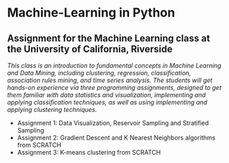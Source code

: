 # Machine-Learning in Python
## Assignment for the Machine Learning class at the University of California, Riverside

*This class is an introduction to fundamental concepts in Machine Learning and Data Mining, including clustering, regression, classification, association rules mining, and time series analysis. The students will get hands-on experience via three programming assignments, designed to get them familiar with data statistics and visualization, implementing and applying classification techniques, as well as using implementing and applying clustering techniques.*

- Assignment 1: Data Visualization, Reservoir Sampling and Stratified Sampling
- Assignment 2: Gradient Descent and K Nearest Neighbors algorithms from SCRATCH
- Assignment 3: K-means clustering from SCRATCH
